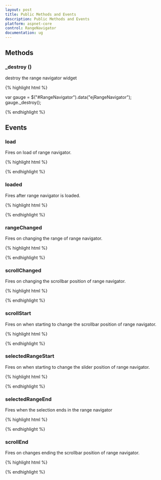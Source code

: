 ```yaml
---
layout: post
title: Public Methods and Events
description: Public Methods and Events
platform: aspnet-core
control: RangeNavigator
documentation: ug
---
```


## Methods








### _destroy ()









destroy the range navigator widget



{% highlight html %}

<ej-range-navigator id="RangeNavigator">
</ej-range-navigator>

var gauge = $("#RangeNavigator").data("ejRangeNavigator");
gauge._destroy();

{% endhighlight %}








## Events








### load









Fires on load of range navigator.


{% highlight html %}

<ej-range-navigator id="RangeNavigator" load="Load">
</ej-range-navigator>

<script type="text/javascript">
    function Load(args) {
        // Do Something
    }
</script>

{% endhighlight %}








### loaded









Fires after range navigator is loaded.


{% highlight html %}

<ej-range-navigator id="RangeNavigator" loaded="Loaded">
</ej-range-navigator>

<script type="text/javascript">
    function Loaded(args) {
        // Do Something
    }
</script>

{% endhighlight %}








### rangeChanged









Fires on changing the range of range navigator.


{% highlight html %}

<ej-range-navigator id="RangeNavigator" range-changed="RangeChanged">
</ej-range-navigator>

<script type="text/javascript">
    function RangeChanged(args) {
        // Do Something
    }
</script>

{% endhighlight %}






### scrollChanged



Fires on changing the scrollbar position of range navigator.




{% highlight html %}

<ej-range-navigator id="RangeNavigator" scroll-changed="ScrollChanged">
</ej-range-navigator>

<script type="text/javascript">
    function ScrollChanged(args) {
        // Do Something
    }
</script>

{% endhighlight %}




### scrollStart



Fires on when starting to change the scrollbar position of range navigator.



{% highlight html %}

<ej-range-navigator id="RangeNavigator" scroll-start="ScrollStart">
</ej-range-navigator>

<script type="text/javascript">
    function ScrollStart(args) {
        // Do Something
    }
</script>

{% endhighlight %}


### selectedRangeStart




Fires on when starting to change the slider position of range navigator.






{% highlight html %}

<ej-range-navigator id="RangeNavigator" selected-range-start="SelectedRangeStart">
</ej-range-navigator>

<script type="text/javascript">
    function SelectedRangeStart(args) {
        // Do Something
    }
</script>

{% endhighlight %}

### selectedRangeEnd 




Fires when the selection  ends in the range navigator





{% highlight html %}

<ej-range-navigator id="RangeNavigator" selected-range-end="SelectedRangeEnd">
</ej-range-navigator>

<script type="text/javascript">
    function SelectedRangeEnd(args) {
        // Do Something
    }
</script>

{% endhighlight %}



### scrollEnd



Fires on changes ending the scrollbar position of range navigator.





{% highlight html %}

<ej-range-navigator id="RangeNavigator" scroll-end="ScrollEnd">
</ej-range-navigator>

<script type="text/javascript">
    function ScrollEnd(args) {
        // Do Something
    }
</script>

{% endhighlight %}


